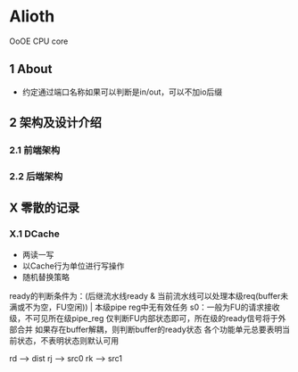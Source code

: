# Alioth
OoOE CPU core


## 1 About
- 约定通过端口名称如果可以判断是in/out，可以不加io后缀

## 2 架构及设计介绍

### 2.1 前端架构

### 2.2 后端架构

#### 



## X 零散的记录

### X.1 DCache

-   两读一写
-   以Cache行为单位进行写操作
-   随机替换策略



ready的判断条件为：(后继流水线ready & 当前流水线可以处理本级req(buffer未满或不为空，FU空闲)) | 本级pipe reg中无有效任务
s0：一般为FU的请求接收级，不可见所在级pipe_reg 仅判断FU内部状态即可，所在级的ready信号将于外部合并
如果存在buffer解耦，则判断buffer的ready状态
各个功能单元总要表明当前状态，不表明状态则默认可用


rd --> dist
rj --> src0
rk --> src1